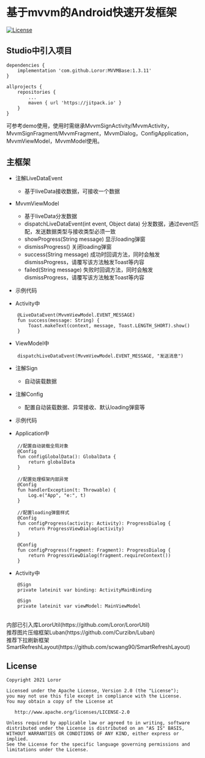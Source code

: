 # 基于mvvm的Android快速开发框架

[![License](https://img.shields.io/badge/License%20-Apache%202-337ab7.svg)](https://www.apache.org/licenses/LICENSE-2.0)

## Studio中引入项目 

```
dependencies {
    implementation 'com.github.Loror:MVVMBase:1.3.11'
}

allprojects {
    repositories {
        ...
        maven { url 'https://jitpack.io' }
    }
}
```

可参考demo使用，使用时需继承MvvmSignActivity/MvvmActivity，MvvmSignFragment/MvvmFragment，MvvmDialog，ConfigApplication，MvvmViewModel，MvvmModel使用。

## 主框架

* 注解LiveDataEvent
    * 基于liveData接收数据，可接收一个数据

* MvvmViewModel
    * 基于liveData分发数据
    * dispatchLiveDataEvent(int event, Object data) 分发数据，通过event匹配，发送数据类型与接收类型必须一致
    * showProgress(String message) 显示loading弹窗
    * dismissProgress() 关闭loading弹窗
    * success(String message) 成功时回调方法，同时会触发dismissProgress，请覆写该方法触发Toast等内容
    * failed(String message) 失败时回调方法，同时会触发dismissProgress，请覆写该方法触发Toast等内容

* 示例代码
* Activity中
```
    @LiveDataEvent(MvvmViewModel.EVENT_MESSAGE)
    fun success(message: String) {
        Toast.makeText(context, message, Toast.LENGTH_SHORT).show()
    }
```
* ViewModel中
```
    dispatchLiveDataEvent(MvvmViewModel.EVENT_MESSAGE, "发送消息")
```

* 注解Sign
    * 自动装载数据

* 注解Config
    * 配置自动装载数据、异常接收、默认loading弹窗等

* 示例代码
* Application中
```
    //配置自动装载全局对象
    @Config
    fun configGlobalData(): GlobalData {
        return globalData
    }

    //配置处理框架内部异常
    @Config
    fun handlerException(t: Throwable) {
        Log.e("App", "e:", t)
    }
    
    //配置loading弹窗样式
    @Config
    fun configProgress(activity: Activity): ProgressDialog {
        return ProgressViewDialog(activity)
    }
    
    @Config
    fun configProgress(fragment: Fragment): ProgressDialog {
        return ProgressViewDialog(fragment.requireContext())
    }
```

* Activity中
```
    @Sign
    private lateinit var binding: ActivityMainBinding

    @Sign
    private lateinit var viewModel: MainViewModel
```

</br>
内部已引入库LororUtil(https://github.com/Loror/LororUtil)  
</br>
推荐图片压缩框架Luban(https://github.com/Curzibn/Luban)
</br>
推荐下拉刷新框架SmartRefreshLayout(https://github.com/scwang90/SmartRefreshLayout)

License
-------

    Copyright 2021 Loror

    Licensed under the Apache License, Version 2.0 (the "License");
    you may not use this file except in compliance with the License.
    You may obtain a copy of the License at

       http://www.apache.org/licenses/LICENSE-2.0

    Unless required by applicable law or agreed to in writing, software
    distributed under the License is distributed on an "AS IS" BASIS,
    WITHOUT WARRANTIES OR CONDITIONS OF ANY KIND, either express or implied.
    See the License for the specific language governing permissions and
    limitations under the License.
